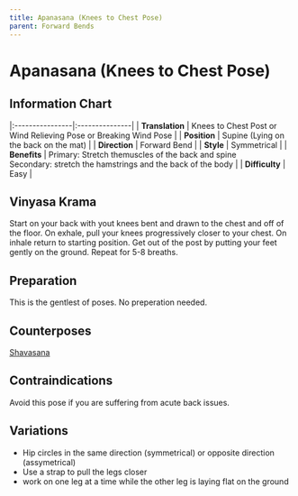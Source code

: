 ```yaml
---
title: Apanasana (Knees to Chest Pose) 
parent: Forward Bends
---
```


# Apanasana (Knees to Chest Pose)

## Information Chart

|:----------------|:---------------|
| **Translation** | Knees to Chest Post or Wind Relieving Pose or Breaking Wind Pose   |
| **Position**    | Supine (Lying on the back on the mat)  |
| **Direction**   | Forward Bend   |
| **Style**       | Symmetrical   |
| **Benefits**    | Primary: Stretch themuscles of the back and spine <br> Secondary: stretch the hamstrings and the back of the body   |
| **Difficulty**  | Easy                                    | 


## Vinyasa Krama 
Start on your back with yout knees bent and drawn to the chest and off of the floor. On exhale, pull your knees progressively closer to your chest. On inhale return to starting position. Get out of the post by putting your feet gently on the ground. Repeat for 5-8 breaths. 

## Preparation 
This is the gentlest of poses. No preperation needed. 

## Counterposes
[Shavasana]()

## Contraindications
Avoid this pose if you are suffering from acute back issues. 

## Variations
- Hip circles in the same direction (symmetrical) or opposite direction (assymetrical)
- Use a strap to pull the legs closer
- work on one leg at a time while the other leg is laying flat on the ground


